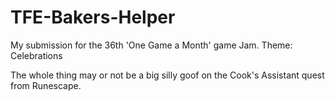 # TFE-Bakers-Helper
My submission for the 36th 'One Game a Month' game Jam.
Theme: Celebrations

The whole thing may or not be a big silly goof on the Cook's Assistant quest from Runescape.
